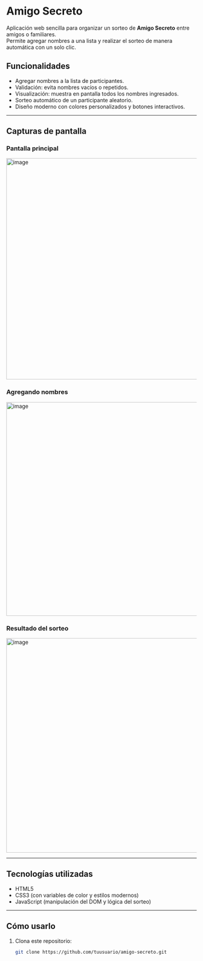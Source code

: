 # Amigo Secreto

Aplicación web sencilla para organizar un sorteo de **Amigo Secreto** entre amigos o familiares.  
Permite agregar nombres a una lista y realizar el sorteo de manera automática con un solo clic.  

## Funcionalidades

- Agregar nombres a la lista de participantes.  
- Validación: evita nombres vacíos o repetidos.  
- Visualización: muestra en pantalla todos los nombres ingresados.  
- Sorteo automático de un participante aleatorio.  
- Diseño moderno con colores personalizados y botones interactivos.  

---

## Capturas de pantalla

### Pantalla principal
<img width="1112" height="585" alt="image" src="https://github.com/user-attachments/assets/88e3c520-b2b9-4c37-af85-83f1d351a013" />


### Agregando nombres
<img width="1069" height="565" alt="image" src="https://github.com/user-attachments/assets/527415ad-b620-4f16-8517-407b19e281ea" />


### Resultado del sorteo
<img width="1058" height="567" alt="image" src="https://github.com/user-attachments/assets/2d219313-159f-49f5-9008-0640faabf364" />


---

## Tecnologías utilizadas

- HTML5  
- CSS3 (con variables de color y estilos modernos)  
- JavaScript (manipulación del DOM y lógica del sorteo)  

---

## Cómo usarlo

1. Clona este repositorio:
   ```bash
   git clone https://github.com/tuusuario/amigo-secreto.git
